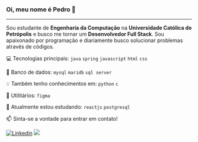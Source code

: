 ### Oi, meu nome é Pedro 👋
---
Sou estudante de **Engenharia da Computação** na **Universidade Católica de Petrópolis** e busco me tornar um **Desenvolvedor Full Stack**. Sou apaixonado por programação e diariamente busco solucionar problemas através de códigos.

:computer: Tecnologias principais: `java` `spring`  `javascript` `html` `css`

:floppy_disk: Banco de dados: `mysql` `maridb` `sql server`

:bulb: Também tenho conhecimentos em: `python` `c`

:triangular_ruler: Utilitários: `figma`

:pencil: Atualmente estou estudando: `reactjs` `postgresql`

:mailbox: Sinta-se a vontade para entrar em contato!

[![Linkedin](https://img.shields.io/badge/Linkedin-a64dff?style=for-the-badge&logo=Linkedin&logoColor=white)](https://www.linkedin.com/in/pedrodellolio/)
[![](https://img.shields.io/badge/Gmail-a64dff?style=for-the-badge&logo=Gmail&logoColor=white)](mailto:ph.dellolio@gmail.com)

